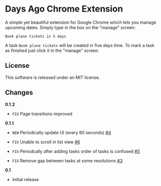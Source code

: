 Days Ago Chrome Extension
==================================

A simple yet beautiful extension for Google Chrome which lets you manage upcoming dates. Simply type in the box on the "manage" screen:

    Book plane tickets in 5 days
    
A task `Book plane tickets` will be created in five days time.  To mark a task as finished just click it in the "manage" screen.


License
--------

This software is released under an MIT license.

Changes
-------

**0.1.2**

 - `FIX` Page transitions improved

**0.1.1**

 - `NEW` Periodically update UI (every 60 seconds) [#4](https://github.com/will-hart/days_ago/issues/4)
 
 
 - `FIX` Unable to scroll in list view [#6](https://github.com/will-hart/days_ago/issues/6)
 - `FIX` Periodcally after adding tasks order of tasks is confused [#5](https://github.com/will-hart/days_ago/issues/5)
 - `FIX` Remove gap between tasks at some resolutions [#3](https://github.com/will-hart/days_ago/issues/3)

**0.1**

 - Initial release